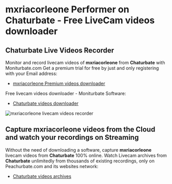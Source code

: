 # mxriacorleone Performer on Chaturbate - Free LiveCam videos downloader

## Chaturbate Live Videos Recorder

Monitor and record livecam videos of **mxriacorleone** from **Chaturbate** with Moniturbate.com
Get a premium trial for free by just and only registering with your Email address:
* [mxriacorleone Premium videos downloader](https://moniturbate.com/request-demo-licence-key.html)

Free livecam videos downloader - Moniturbate Software:
* [Chaturbate videos downloader](https://moniturbate.com/moniturbate-download-software.html)

![mxriacorleone livecam videos recorder](https://peachurnet.com/templates/moniturbate-software.png)


## Capture mxriacorleone videos from the Cloud and watch your recordings on Streaming

Without the need of downloading a software, capture **mxriacorleone** livecam videos from **Chaturbate** 100% online.
Watch Livecam archives from **Chaturbate** unlimitedly from thousands of existing recordings, only on Peachurbate.com and its websites network:
* [Chaturbate videos archives](https://peachurnet.com/)